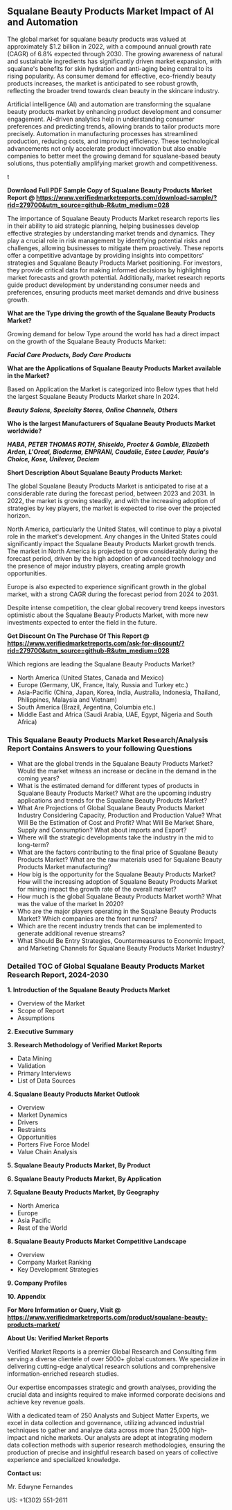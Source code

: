 <h2>Squalane Beauty Products Market Impact of AI and Automation</h2><p>The global market for squalane beauty products was valued at approximately $1.2 billion in 2022, with a compound annual growth rate (CAGR) of 6.8% expected through 2030. The growing awareness of natural and sustainable ingredients has significantly driven market expansion, with squalane's benefits for skin hydration and anti-aging being central to its rising popularity. As consumer demand for effective, eco-friendly beauty products increases, the market is anticipated to see robust growth, reflecting the broader trend towards clean beauty in the skincare industry.</p><p>Artificial intelligence (AI) and automation are transforming the squalane beauty products market by enhancing product development and consumer engagement. AI-driven analytics help in understanding consumer preferences and predicting trends, allowing brands to tailor products more precisely. Automation in manufacturing processes has streamlined production, reducing costs, and improving efficiency. These technological advancements not only accelerate product innovation but also enable companies to better meet the growing demand for squalane-based beauty solutions, thus potentially amplifying market growth and competitiveness.</p>t</p><p id="" class=""><strong>Download Full PDF Sample Copy of Squalane Beauty Products Market Report @ <a href="https://www.verifiedmarketreports.com/download-sample/?rid=279700&utm_source=github-R&utm_medium=028" target="_blank">https://www.verifiedmarketreports.com/download-sample/?rid=279700&utm_source=github-R&utm_medium=028</a></strong></p><p>The importance of&nbsp;Squalane Beauty Products Market research reports lies in their ability to aid strategic planning, helping businesses develop effective strategies by understanding market trends and dynamics. They play a crucial role in risk management by identifying potential risks and challenges, allowing businesses to mitigate them proactively. These reports offer a competitive advantage by providing insights into competitors' strategies and Squalane Beauty Products Market positioning. For investors, they provide critical data for making informed decisions by highlighting market forecasts and growth potential. Additionally, market research reports guide product development by understanding consumer needs and preferences, ensuring products meet market demands and drive business growth.</p><p><strong>What are the&nbsp;Type driving the growth of the Squalane Beauty Products Market?</strong></p><p id="" class="">Growing demand for below Type around the world has had a direct impact on the growth of the Squalane Beauty Products Market:</p><em><strong>Facial Care Products, Body Care Products</strong></em></p><strong>What are the&nbsp;Applications&nbsp;of Squalane Beauty Products Market available in the Market?</strong></p><p id="" class="">Based on Application the Market is categorized into Below types that held the largest Squalane Beauty Products Market share In 2024.</p><em><strong>Beauty Salons, Specialty Stores, Online Channels, Others</strong></em></p><strong>Who is the largest Manufacturers of Squalane Beauty Products Market worldwide?</strong></p><p><em><strong>HABA, PETER THOMAS ROTH, Shiseido, Procter & Gamble, Elizabeth Arden, L'Oreal, Bioderma, ENPRANI, Caudalie, Estee Lauder, Paula's Choice, Kose, Unilever, Deciem</strong></em></p><p id="" class=""><strong>Short Description About Squalane Beauty Products Market:</strong></p><p>The global Squalane Beauty Products Market is anticipated to rise at a considerable rate during the forecast period, between 2023 and 2031. In 2022, the market is growing steadily, and with the increasing adoption of strategies by key players, the market is expected to rise over the projected horizon.</p><p>North America, particularly the United States, will continue to play a pivotal role in the market's development. Any changes in the United States could significantly impact the Squalane Beauty Products Market growth trends. The market in North America is projected to grow considerably during the forecast period, driven by the high adoption of advanced technology and the presence of major industry players, creating ample growth opportunities.</p><p>Europe is also expected to experience significant growth in the global market, with a strong CAGR during the forecast period from 2024 to 2031.</p><p>Despite intense competition, the clear global recovery trend keeps investors optimistic about the Squalane Beauty Products Market, with more new investments expected to enter the field in the future.</p><p id="" class=""><strong>Get Discount On The Purchase Of This Report @ <a href="https://www.verifiedmarketreports.com/ask-for-discount/?rid=279700&utm_source=github-R&utm_medium=028" target="_blank">https://www.verifiedmarketreports.com/ask-for-discount/?rid=279700&utm_source=github-R&utm_medium=028</a></strong></p>Which regions are leading the Squalane Beauty Products Market?</p><ul><li>North America (United States, Canada and Mexico)</li><li>Europe (Germany, UK, France, Italy, Russia and Turkey etc.)</li><li>Asia-Pacific (China, Japan, Korea, India, Australia, Indonesia, Thailand, Philippines, Malaysia and Vietnam)</li><li>South America (Brazil, Argentina, Columbia etc.)</li><li>Middle East and Africa (Saudi Arabia, UAE, Egypt, Nigeria and South Africa)</li></ul><h3 id="" class="">This Squalane Beauty Products Market Research/Analysis Report Contains Answers to your following Questions</h3><ul><li>What are the global trends in the Squalane Beauty Products Market? Would the market witness an increase or decline in the demand in the coming years?</li><li>What is the estimated demand for different types of products in Squalane Beauty Products Market? What are the upcoming industry applications and trends for the Squalane Beauty Products Market?</li><li>What Are Projections of Global Squalane Beauty Products Market Industry Considering Capacity, Production and Production Value? What Will Be the Estimation of Cost and Profit? What Will Be Market Share, Supply and Consumption? What about imports and Export?</li><li>Where will the strategic developments take the industry in the mid to long-term?</li><li>What are the factors contributing to the final price of Squalane Beauty Products Market? What are the raw materials used for Squalane Beauty Products Market manufacturing?</li><li>How big is the opportunity for the Squalane Beauty Products Market? How will the increasing adoption of Squalane Beauty Products Market for mining impact the growth rate of the overall market?</li><li>How much is the global Squalane Beauty Products Market worth? What was the value of the market In 2020?</li><li>Who are the major players operating in the Squalane Beauty Products Market? Which companies are the front runners?</li><li>Which are the recent industry trends that can be implemented to generate additional revenue streams?</li><li>What Should Be Entry Strategies, Countermeasures to Economic Impact, and Marketing Channels for Squalane Beauty Products Market Industry?</li></ul><h3 id="" class="">Detailed TOC of Global Squalane Beauty Products Market Research Report, 2024-2030</h3><p id="" class=""><strong>1. Introduction of the Squalane Beauty Products Market</strong></p><ul><li>Overview of the Market</li><li>Scope of Report</li><li>Assumptions</li></ul><p id="" class=""><strong>2. Executive Summary</strong></p><p id="" class=""><strong>3. Research Methodology of Verified Market Reports</strong></p><ul><li>Data Mining</li><li>Validation</li><li>Primary Interviews</li><li>List of Data Sources</li></ul><p id="" class=""><strong>4. Squalane Beauty Products Market Outlook</strong></p><ul><li>Overview</li><li>Market Dynamics</li><li>Drivers</li><li>Restraints</li><li>Opportunities</li><li>Porters Five Force Model</li><li>Value Chain Analysis</li></ul><p id="" class=""><strong>5. Squalane Beauty Products Market, By Product</strong></p><p id="" class=""><strong>6. Squalane Beauty Products Market, By Application</strong></p><p id="" class=""><strong>7. Squalane Beauty Products Market, By Geography</strong></p><ul><li>North America</li><li>Europe</li><li>Asia Pacific</li><li>Rest of the World</li></ul><p id="" class=""><strong>8. Squalane Beauty Products Market Competitive Landscape</strong></p><ul><li>Overview</li><li>Company Market Ranking</li><li>Key Development Strategies</li></ul><p id="" class=""><strong>9. Company Profiles</strong></p><p id="" class=""><strong>10. Appendix</strong></p><p id="" class=""><strong>For More Information or Query, Visit @ <a href="https://www.verifiedmarketreports.com/product/squalane-beauty-products-market/" target="_blank">https://www.verifiedmarketreports.com/product/squalane-beauty-products-market/</a></strong></p><p id="" class=""><strong>About Us: Verified Market Reports</strong></p><p id="" class="">Verified Market Reports is a premier Global Research and Consulting firm serving a diverse clientele of over 5000+ global customers. We specialize in delivering cutting-edge analytical research solutions and comprehensive information-enriched research studies.</p><p id="" class="">Our expertise encompasses strategic and growth analyses, providing the crucial data and insights required to make informed corporate decisions and achieve key revenue goals.</p><p id="" class="">With a dedicated team of 250 Analysts and Subject Matter Experts, we excel in data collection and governance, utilizing advanced industrial techniques to gather and analyze data across more than 25,000 high-impact and niche markets. Our analysts are adept at integrating modern data collection methods with superior research methodologies, ensuring the production of precise and insightful research based on years of collective experience and specialized knowledge.</p><p id="" class=""><strong>Contact us:</strong></p><p id="" class="">Mr. Edwyne Fernandes</p><p id="" class="">US: +1(302) 551-2611</p>